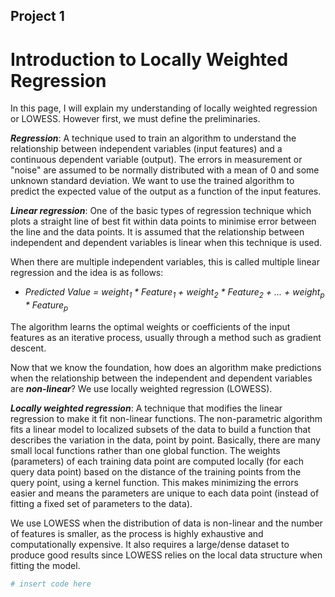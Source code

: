 ## Project 1 
# Introduction to Locally Weighted Regression

In this page, I will explain my understanding of locally weighted regression or LOWESS. However first, we must define the preliminaries. 

***Regression***: A technique used to train an algorithm to understand the relationship between independent variables (input features) and a continuous dependent variable (output). The errors in measurement or "noise" are assumed to be normally distributed with a mean of 0 and some unknown standard deviation. We want to use the trained algorithm to predict the expected value of the output as a function of the input features. 

***Linear regression***: One of the basic types of regression technique which plots a straight line of best fit within data points to minimise error between the line and the data points. It is assumed that the relationship between independent and dependent variables is linear when this technique is used. 

When there are multiple independent variables, this is called multiple linear regression and the idea is as follows: 

  * _Predicted Value = weight<sub>1</sub> * Feature<sub>1</sub> + weight<sub>2</sub> * Feature<sub>2</sub> + ... + weight<sub>p</sub> * Feature<sub>p</sub>_

The algorithm learns the optimal weights or coefficients of the input features as an iterative process, usually through a method such as gradient descent. 

Now that we know the foundation, how does an algorithm make predictions when the relationship between the independent and dependent variables are ***non-linear***? We use locally weighted regression (LOWESS).

***Locally weighted regression***: A technique that modifies the linear regression to make it fit non-linear functions. The non-parametric algorithm fits a linear model to localized subsets of the data to build a function that describes the variation in the data, point by point. Basically, there are many small local functions rather than one global function. The weights (parameters) of each training data point are computed locally (for each query data point) based on the distance of the training points from the query point, using a kernel function. This makes minimizing the errors easier and means the parameters are unique to each data point (instead of fitting a fixed set of parameters to the data). 

We use LOWESS when the distribution of data is non-linear and the number of features is smaller, as the process is highly exhaustive and computationally expensive. It also requires a large/dense dataset to produce good results since LOWESS relies on the local data structure when fitting the model.

```Python
# insert code here
```

